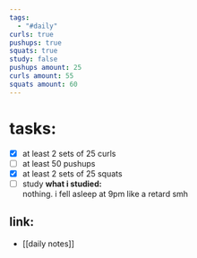 ```yaml
---
tags:
  - "#daily"
curls: true
pushups: true
squats: true
study: false
pushups amount: 25
curls amount: 55
squats amount: 60
---
```

# tasks:
- [x] at least 2 sets of 25 curls 
- [ ] at least 50 pushups
- [x] at least 2 sets of 25 squats
- [ ] study
      **what i studied:**  
      nothing. i fell asleep at 9pm like a retard smh
## link: 
- [[daily notes]] 